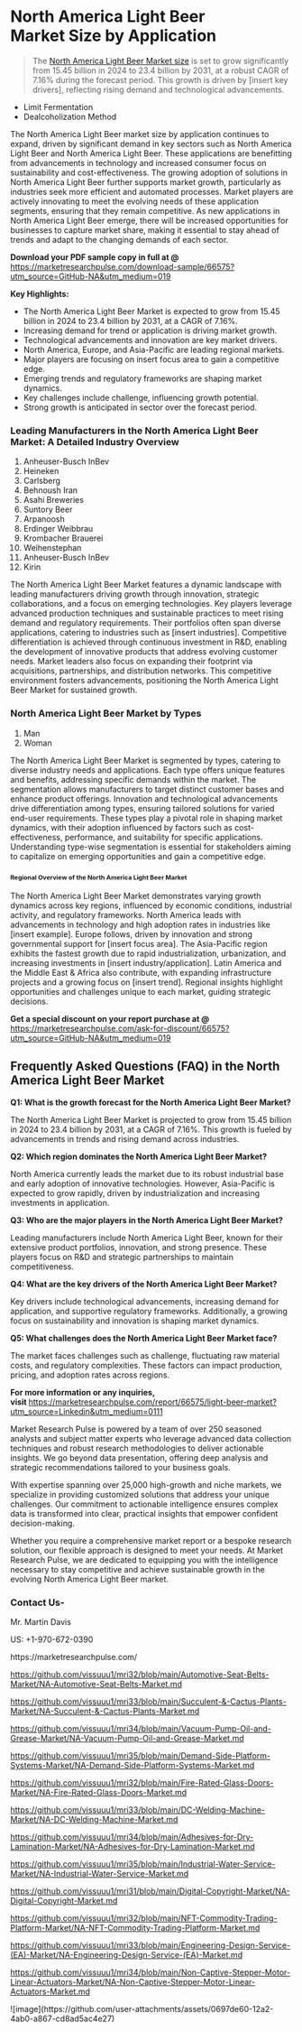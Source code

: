 <h1>North America Light Beer Market&nbsp;Size by Application</h1><blockquote><p>The <a href="https://marketresearchpulse.com/download-sample/66575?utm_source=GitHub-NA&amp;utm_medium=019">North America Light Beer Market size</a> is set to grow significantly from 15.45 billion in 2024 to 23.4 billion by 2031, at a robust CAGR of 7.16% during the forecast period. This growth is driven by [insert key drivers], reflecting rising demand and technological advancements.</p></blockquote><ul><li>Limit Fermentation<li> Dealcoholization Method</li></ul><p>The North America Light Beer market size by application continues to expand, driven by significant demand in key sectors such as North America Light Beer and North America Light Beer. These applications are benefitting from advancements in technology and increased consumer focus on sustainability and cost-effectiveness. The growing adoption of solutions in North America Light Beer further supports market growth, particularly as industries seek more efficient and automated processes. Market players are actively innovating to meet the evolving needs of these application segments, ensuring that they remain competitive. As new applications in North America Light Beer emerge, there will be increased opportunities for businesses to capture market share, making it essential to stay ahead of trends and adapt to the changing demands of each sector.</p><p><strong>Download your PDF sample copy in full at @ </strong><a href="https://marketresearchpulse.com/download-sample/66575?utm_source=GitHub-NA&amp;utm_medium=019">https://marketresearchpulse.com/download-sample/66575?utm_source=GitHub-NA&amp;utm_medium=019</a></p><p><strong>Key Highlights: </strong></p><ul><li>The North America Light Beer Market is expected to grow from 15.45 billion in 2024 to 23.4 billion by 2031, at a CAGR of 7.16%.</li><li>Increasing demand for trend or application is driving market growth.</li><li>Technological advancements and innovation are key market drivers.</li><li>North America, Europe, and Asia-Pacific are leading regional markets.</li><li>Major players are focusing on insert focus area to gain a competitive edge.</li><li>Emerging trends and regulatory frameworks are shaping market dynamics.</li><li>Key challenges include challenge, influencing growth potential.</li><li>Strong growth is anticipated in sector over the forecast period.</li></ul><h3>Leading Manufacturers in the North America Light Beer Market: A Detailed Industry Overview</h3><ol><li>Anheuser-Busch InBev</li><li>Heineken</li><li>Carlsberg</li><li>Behnoush Iran</li><li>Asahi Breweries</li><li>Suntory Beer</li><li>Arpanoosh</li><li>Erdinger Weibbrau</li><li>Krombacher Brauerei</li><li>Weihenstephan</li><li>Anheuser-Busch InBev</li><li>Kirin</li></ol><div class="flex max-w-full flex-col flex-grow"><div class="min-h-8 text-message flex w-full flex-col items-end gap-2 whitespace-normal break-words [.text-message+&amp;]:mt-5" dir="auto" data-message-author-role="assistant" data-message-id="fd8432e4-4910-450d-b182-61b7bfb0a01f" data-message-model-slug="gpt-4o"><div class="flex w-full flex-col gap-1 empty:hidden first:pt-[3px]"><div class="markdown prose w-full break-words dark:prose-invert light"><p>The North America Light Beer Market features a dynamic landscape with leading manufacturers driving growth through innovation, strategic collaborations, and a focus on emerging technologies. Key players leverage advanced production techniques and sustainable practices to meet rising demand and regulatory requirements. Their portfolios often span diverse applications, catering to industries such as [insert industries]. Competitive differentiation is achieved through continuous investment in R&amp;D, enabling the development of innovative products that address evolving customer needs. Market leaders also focus on expanding their footprint via acquisitions, partnerships, and distribution networks. This competitive environment fosters advancements, positioning the North America Light Beer Market for sustained growth.</p></div></div></div></div><h3>North America Light Beer Market by Types</h3><ol><li>Man<li> Woman</li></ol><div class="flex max-w-full flex-col flex-grow"><div class="min-h-8 text-message flex w-full flex-col items-end gap-2 whitespace-normal break-words [.text-message+&amp;]:mt-5" dir="auto" data-message-author-role="assistant" data-message-id="084470be-0bb7-4664-bddf-5156b4f41249" data-message-model-slug="gpt-4o-mini"><div class="flex w-full flex-col gap-1 empty:hidden first:pt-[3px]"><div class="markdown prose w-full break-words dark:prose-invert light"><p>The North America Light Beer Market is segmented by types, catering to diverse industry needs and applications. Each type offers unique features and benefits, addressing specific demands within the market. The segmentation allows manufacturers to target distinct customer bases and enhance product offerings. Innovation and technological advancements drive differentiation among types, ensuring tailored solutions for varied end-user requirements. These types play a pivotal role in shaping market dynamics, with their adoption influenced by factors such as cost-effectiveness, performance, and suitability for specific applications. Understanding type-wise segmentation is essential for stakeholders aiming to capitalize on emerging opportunities and gain a competitive edge.</p></div></div></div></div><h3><span style="font-size: 11px;">Regional Overview of the North America Light Beer Market</span></h3><div class="flex max-w-full flex-col flex-grow"><div class="min-h-8 text-message flex w-full flex-col items-end gap-2 whitespace-normal break-words [.text-message+&amp;]:mt-5" dir="auto" data-message-author-role="assistant" data-message-id="e9038762-ce64-4e30-91c9-9bd413514231" data-message-model-slug="gpt-4o-mini"><div class="flex w-full flex-col gap-1 empty:hidden first:pt-[3px]"><div class="markdown prose w-full break-words dark:prose-invert light"><p>The North America Light Beer Market demonstrates varying growth dynamics across key regions, influenced by economic conditions, industrial activity, and regulatory frameworks. North America leads with advancements in technology and high adoption rates in industries like [insert example]. Europe follows, driven by innovation and strong governmental support for [insert focus area]. The Asia-Pacific region exhibits the fastest growth due to rapid industrialization, urbanization, and increasing investments in [insert industry/application]. Latin America and the Middle East &amp; Africa also contribute, with expanding infrastructure projects and a growing focus on [insert trend]. Regional insights highlight opportunities and challenges unique to each market, guiding strategic decisions.</p></div></div></div></div><p><strong>Get a special discount on your report purchase at @ </strong><a href="https://marketresearchpulse.com/ask-for-discount/66575?utm_source=GitHub-NA&amp;utm_medium=019">https://marketresearchpulse.com/ask-for-discount/66575?utm_source=GitHub-NA&amp;utm_medium=019</a></p><h2>Frequently Asked Questions (FAQ) in the North America Light Beer Market</h2><p><strong>Q1: What is the growth forecast for the North America Light Beer Market?</strong></p><p>The North America Light Beer Market is projected to grow from 15.45 billion in 2024 to 23.4 billion by 2031, at a CAGR of 7.16%. This growth is fueled by advancements in trends and rising demand across industries.</p><p><strong>Q2: Which region dominates the North America Light Beer Market?</strong></p><p>North America currently leads the market due to its robust industrial base and early adoption of innovative technologies. However, Asia-Pacific is expected to grow rapidly, driven by industrialization and increasing investments in application.</p><p><strong>Q3: Who are the major players in the North America Light Beer Market?</strong></p><p>Leading manufacturers include North America Light Beer, known for their extensive product portfolios, innovation, and strong presence. These players focus on R&amp;D and strategic partnerships to maintain competitiveness.</p><p><strong>Q4: What are the key drivers of the North America Light Beer Market?</strong></p><p>Key drivers include technological advancements, increasing demand for application, and supportive regulatory frameworks. Additionally, a growing focus on sustainability and innovation is shaping market dynamics.</p><p><strong>Q5: What challenges does the North America Light Beer Market face?</strong></p><p>The market faces challenges such as challenge, fluctuating raw material costs, and regulatory complexities. These factors can impact production, pricing, and adoption rates across regions.</p><p><strong>For more information or any inquiries, visit&nbsp;</strong><a href="https://marketresearchpulse.com/report/66575/light-beer-market?utm_source=Linkedin&utm_medium=0111">https://marketresearchpulse.com/report/66575/light-beer-market?utm_source=Linkedin&utm_medium=0111</a></p><p>Market Research Pulse is powered by a team of over 250 seasoned analysts and subject matter experts who leverage advanced data collection techniques and robust research methodologies to deliver actionable insights. We go beyond data presentation, offering deep analysis and strategic recommendations tailored to your business goals.</p><p>With expertise spanning over 25,000 high-growth and niche markets, we specialize in providing customized solutions that address your unique challenges. Our commitment to actionable intelligence ensures complex data is transformed into clear, practical insights that empower confident decision-making.</p><p>Whether you require a comprehensive market report or a bespoke research solution, our flexible approach is designed to meet your needs. At Market Research Pulse, we are dedicated to equipping you with the intelligence necessary to stay competitive and achieve sustainable growth in the evolving North America Light Beer market.</p><h3><strong>Contact Us-</strong></h3><p>Mr. Martin Davis</p><p>US: +1-970-672-0390</p><p>https://marketresearchpulse.com/</p><p><a href="https://github.com/vissuuu1/mri32/blob/main/Automotive-Seat-Belts-Market/NA-Automotive-Seat-Belts-Market.md">https://github.com/vissuuu1/mri32/blob/main/Automotive-Seat-Belts-Market/NA-Automotive-Seat-Belts-Market.md</a></p><p><a href="https://github.com/vissuuu1/mri33/blob/main/Succulent-&-Cactus-Plants-Market/NA-Succulent-&-Cactus-Plants-Market.md">https://github.com/vissuuu1/mri33/blob/main/Succulent-&-Cactus-Plants-Market/NA-Succulent-&-Cactus-Plants-Market.md</a></p><p><a href="https://github.com/vissuuu1/mri34/blob/main/Vacuum-Pump-Oil-and-Grease-Market/NA-Vacuum-Pump-Oil-and-Grease-Market.md">https://github.com/vissuuu1/mri34/blob/main/Vacuum-Pump-Oil-and-Grease-Market/NA-Vacuum-Pump-Oil-and-Grease-Market.md</a></p><p><a href="https://github.com/vissuuu1/mri35/blob/main/Demand-Side-Platform-Systems-Market/NA-Demand-Side-Platform-Systems-Market.md">https://github.com/vissuuu1/mri35/blob/main/Demand-Side-Platform-Systems-Market/NA-Demand-Side-Platform-Systems-Market.md</a></p><p><a href="https://github.com/vissuuu1/mri32/blob/main/Fire-Rated-Glass-Doors-Market/NA-Fire-Rated-Glass-Doors-Market.md">https://github.com/vissuuu1/mri32/blob/main/Fire-Rated-Glass-Doors-Market/NA-Fire-Rated-Glass-Doors-Market.md</a></p><p><a href="https://github.com/vissuuu1/mri33/blob/main/DC-Welding-Machine-Market/NA-DC-Welding-Machine-Market.md">https://github.com/vissuuu1/mri33/blob/main/DC-Welding-Machine-Market/NA-DC-Welding-Machine-Market.md</a></p><p><a href="https://github.com/vissuuu1/mri34/blob/main/Adhesives-for-Dry-Lamination-Market/NA-Adhesives-for-Dry-Lamination-Market.md">https://github.com/vissuuu1/mri34/blob/main/Adhesives-for-Dry-Lamination-Market/NA-Adhesives-for-Dry-Lamination-Market.md</a></p><p><a href="https://github.com/vissuuu1/mri35/blob/main/Industrial-Water-Service-Market/NA-Industrial-Water-Service-Market.md">https://github.com/vissuuu1/mri35/blob/main/Industrial-Water-Service-Market/NA-Industrial-Water-Service-Market.md</a></p><p><a href="https://github.com/vissuuu1/mri31/blob/main/Digital-Copyright-Market/NA-Digital-Copyright-Market.md">https://github.com/vissuuu1/mri31/blob/main/Digital-Copyright-Market/NA-Digital-Copyright-Market.md</a></p><p><a href="https://github.com/vissuuu1/mri32/blob/main/NFT-Commodity-Trading-Platform-Market/NA-NFT-Commodity-Trading-Platform-Market.md">https://github.com/vissuuu1/mri32/blob/main/NFT-Commodity-Trading-Platform-Market/NA-NFT-Commodity-Trading-Platform-Market.md</a></p><p><a href="https://github.com/vissuuu1/mri33/blob/main/Engineering-Design-Service-(EA)-Market/NA-Engineering-Design-Service-(EA)-Market.md">https://github.com/vissuuu1/mri33/blob/main/Engineering-Design-Service-(EA)-Market/NA-Engineering-Design-Service-(EA)-Market.md</a></p><p><a href="https://github.com/vissuuu1/mri34/blob/main/Non-Captive-Stepper-Motor-Linear-Actuators-Market/NA-Non-Captive-Stepper-Motor-Linear-Actuators-Market.md">https://github.com/vissuuu1/mri34/blob/main/Non-Captive-Stepper-Motor-Linear-Actuators-Market/NA-Non-Captive-Stepper-Motor-Linear-Actuators-Market.md</a></p>
![image](https://github.com/user-attachments/assets/0697de60-12a2-4ab0-a867-cd8ad5ac4e27)

